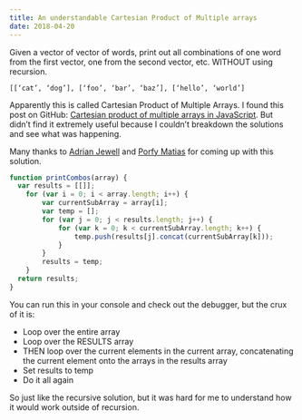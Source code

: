 ```yaml
---
title: An understandable Cartesian Product of Multiple arrays
date: 2018-04-20
---
```


Given a vector of vector of words, print out all combinations of one word from the first vector, one from the second vector, etc. WITHOUT using recursion.

`[[‘cat’, ‘dog’], [‘foo’, ‘bar’, ‘baz’], [‘hello’, ‘world’]`

Apparently this is called Cartesian Product of Multiple Arrays. I found this post on GitHub: [Cartesian product of multiple arrays in JavaScript](https://stackoverflow.com/questions/12303989/cartesian-product-of-multiple-arrays-in-javascript). But didn’t find it extremely useful because I couldn’t breakdown the solutions and see what was happening.

Many thanks to [Adrian Jewell](https://www.linkedin.com/in/adrian-jewell/) and [Porfy Matias](https://www.linkedin.com/in/porfiriomatias/) for coming up with this solution.

```js
function printCombos(array) {
  var results = [[]];
    for (var i = 0; i < array.length; i++) {
        var currentSubArray = array[i];
        var temp = [];
        for (var j = 0; j < results.length; j++) {
            for (var k = 0; k < currentSubArray.length; k++) {
                temp.push(results[j].concat(currentSubArray[k]));
            }
        }
        results = temp;
    }
  return results;
}
```
You can run this in your console and check out the debugger, but the crux of it is:

* Loop over the entire array
* Loop over the RESULTS array
* THEN loop over the current elements in the current array, concatenating the current element onto the arrays in the results array
* Set results to temp
* Do it all again

So just like the recursive solution, but it was hard for me to understand how it would work outside of recursion.